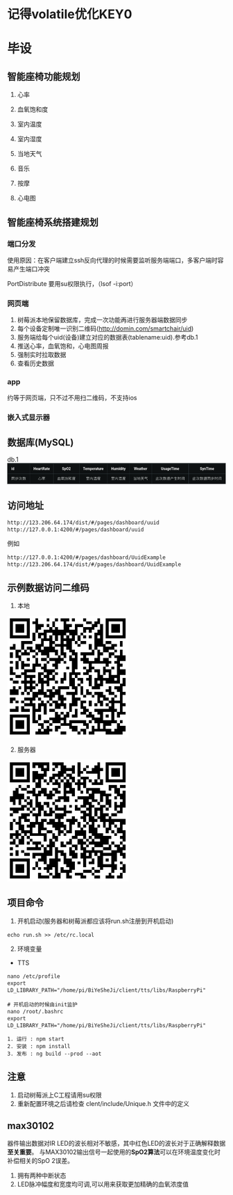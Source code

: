 # 记得volatile优化KEY0
# 毕设
## 智能座椅功能规划
1. 心率
2. 血氧饱和度
3. 室内温度
4. 室内湿度
5. 当地天气
6. 音乐

7. 按摩
8. 心电图

## 智能座椅系统搭建规划

### 端口分发

使用原因：在客户端建立ssh反向代理的时候需要监听服务端端口，多客户端时容易产生端口冲突

PortDistribute 要用su权限执行，（lsof -i:port）

### 网页端
1. 树莓派本地保留数据库，完成一次功能再进行服务器端数据同步
2. 每个设备定制唯一识别二维码(http://domin.com/smartchair/uid)
3. 服务端给每个uid(设备)建立对应的数据表(tablename:uid).参考db.1
4. 推送心率，血氧饱和，心电图周报
5. 强制实时拉取数据
6. 查看历史数据

### app

约等于网页端，只不过不用扫二维码，不支持ios

### 嵌入式显示器

## 数据库(MySQL)
db.1
  ![数据库](server/admin/config/db.png)

## 访问地址
```
http://123.206.64.174/dist/#/pages/dashboard/uuid
http://127.0.0.1:4200/#/pages/dashboard/uuid

```
例如
```
http://127.0.0.1:4200/#/pages/dashboard/UuidExample
http://123.206.64.174/dist/#/pages/dashboard/UuidExample
```
## 示例数据访问二维码
1. 本地

  ![示例](server/admin/config/QRcode.png)

2. 服务器

  ![服务器](server/admin/config/serverQrcode.png)


## 项目命令
1. 开机启动(服务器和树莓派都应该将run.sh注册到开机启动)
```
echo run.sh >> /etc/rc.local
```
2. 环境变量
  - TTS
  ```
  nano /etc/profile
  export LD_LIBRARY_PATH="/home/pi/BiYeSheJi/client/tts/libs/RaspberryPi"

  # 开机启动的时候由init监护
  nano /root/.bashrc
  export LD_LIBRARY_PATH="/home/pi/BiYeSheJi/client/tts/libs/RaspberryPi"
  ```

```
1. 运行 : npm start
2. 安装 : npm install
3. 发布 : ng build --prod --aot
```

## 注意
1. 启动树莓派上C工程请用su权限
2. 重新配置环境之后请检查 clent/include/Unique.h 文件中的定义

## max30102

器件输出数据对IR LED的波长相对不敏感，其中红色LED的波长对于正确解释数据**至关重要**。 与MAX30102输出信号一起使用的**SpO2算法**可以在环境温度变化时补偿相关的SpO 2误差。

1. 拥有两种中断状态
2. LED脉冲幅度和宽度均可调,可以用来获取更加精确的血氧浓度值
